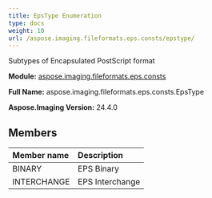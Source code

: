 ```yaml
---
title: EpsType Enumeration
type: docs
weight: 10
url: /aspose.imaging.fileformats.eps.consts/epstype/
---
```


Subtypes of Encapsulated PostScript format

**Module:** [aspose.imaging.fileformats.eps.consts](/imaging/python-net/aspose.imaging.fileformats.eps.consts/)

**Full Name:** aspose.imaging.fileformats.eps.consts.EpsType

**Aspose.Imaging Version:** 24.4.0

## **Members**
| **Member name** | **Description** |
| :- | :- |
| BINARY | EPS Binary |
| INTERCHANGE | EPS Interchange |
